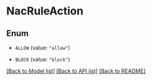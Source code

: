 # NacRuleAction

## Enum


* `ALLOW` (value: `"allow"`)

* `BLOCK` (value: `"block"`)


[[Back to Model list]](../README.md#documentation-for-models) [[Back to API list]](../README.md#documentation-for-api-endpoints) [[Back to README]](../README.md)



